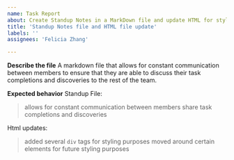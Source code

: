```yaml
---
name: Task Report
about: Create Standup Notes in a MarkDown file and update HTML for styling purposes.
title: 'Standup Notes file and HTML file update'
labels: ''
assignees: 'Felicia Zhang'

---
```


**Describe the file**
A markdown file that allows for constant communication between members to ensure that 
they are able to discuss their task completions and discoveries to the rest of the 
team.  

**Expected behavior**
Standup File: 

> allows for constant communication between members
> share task completions and discoveries

Html updates:
> added several `div` tags for styling purposes
> moved around certain elements for future styling purposes


